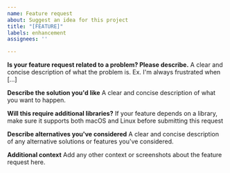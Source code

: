 ```yaml
---
name: Feature request
about: Suggest an idea for this project
title: "[FEATURE]"
labels: enhancement
assignees: ''

---
```


**Is your feature request related to a problem? Please describe.**
A clear and concise description of what the problem is. Ex. I'm always frustrated when [...]

**Describe the solution you'd like**
A clear and concise description of what you want to happen.

**Will this require additional libraries?**
If your feature depends on a library, make sure it supports both macOS and Linux before submitting this request

**Describe alternatives you've considered**
A clear and concise description of any alternative solutions or features you've considered.

**Additional context**
Add any other context or screenshots about the feature request here.
